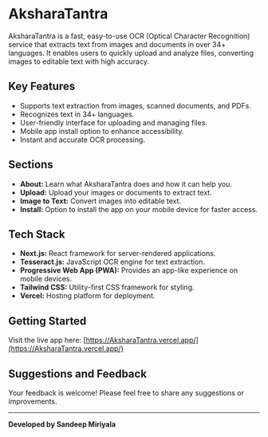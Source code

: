 # AksharaTantra

AksharaTantra is a fast, easy-to-use OCR (Optical Character Recognition) service that extracts text from images and documents in over 34+ languages. It enables users to quickly upload and analyze files, converting images to editable text with high accuracy.

## Key Features

- Supports text extraction from images, scanned documents, and PDFs.
- Recognizes text in 34+ languages.
- User-friendly interface for uploading and managing files.
- Mobile app install option to enhance accessibility.
- Instant and accurate OCR processing.

## Sections

- **About:** Learn what AksharaTantra does and how it can help you.
- **Upload:** Upload your images or documents to extract text.
- **Image to Text:** Convert images into editable text.
- **Install:** Option to install the app on your mobile device for faster access.

## Tech Stack

- **Next.js:** React framework for server-rendered applications.
- **Tesseract.js:** JavaScript OCR engine for text extraction.
- **Progressive Web App (PWA):** Provides an app-like experience on mobile devices.
- **Tailwind CSS:** Utility-first CSS framework for styling.
- **Vercel:** Hosting platform for deployment.

## Getting Started

Visit the live app here: [https://AksharaTantra.vercel.app/](https://AksharaTantra.vercel.app/)

## Suggestions and Feedback

Your feedback is welcome! Please feel free to share any suggestions or improvements.

---

**Developed by Sandeep Miriyala**
